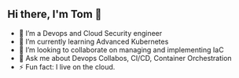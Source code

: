 ## Hi there, I'm Tom 👋

- 🔭 I’m a Devops and Cloud Security engineer
- 🌱 I’m currently learning Advanced Kubernetes 
- 👯 I’m looking to collaborate on managing and implementing IaC
- 💬 Ask me about Devops Collabos, CI/CD, Container Orchestration
- ⚡ Fun fact: I live on the cloud.

